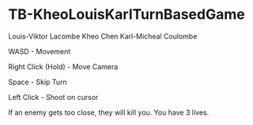# TB-KheoLouisKarlTurnBasedGame

Louis-Viktor Lacombe
Kheo Chen
Karl-Micheal Coulombe

WASD - Movement

Right Click (Hold) - Move Camera

Space - Skip Turn

Left Click - Shoot on cursor

If an enemy gets too close, they will kill you. You have 3 lives.
